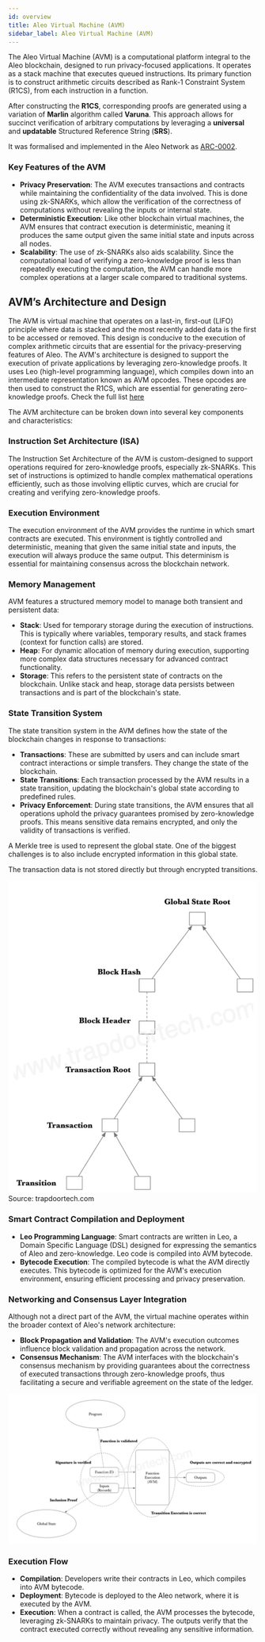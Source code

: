 ```yaml
---
id: overview
title: Aleo Virtual Machine (AVM)
sidebar_label: Aleo Virtual Machine (AVM)
---
```


The Aleo Virtual Machine (AVM) is a computational platform integral to the Aleo blockchain, designed to run privacy-focused applications. It operates as a stack machine that executes queued instructions. Its primary function is to construct arithmetic circuits described as Rank-1 Constraint System (R1CS), from each instruction in a function.

After constructing the **R1CS**, corresponding proofs are generated using a variation of **Marlin** algorithm called **Varuna**. This approach allows for succinct verification of arbitrary computations by leveraging a **universal** and **updatable** Structured Reference String (**SRS**).

It was formalised and implemented in the Aleo Network as [ARC-0002](https://github.com/AleoNet/ARCs/tree/master/arc-0002).

### **Key Features of the AVM**

- **Privacy Preservation**: The AVM executes transactions and contracts while maintaining the confidentiality of the data involved. This is done using zk-SNARKs, which allow the verification of the correctness of computations without revealing the inputs or internal state.
- **Deterministic Execution**: Like other blockchain virtual machines, the AVM ensures that contract execution is deterministic, meaning it produces the same output given the same initial state and inputs across all nodes.
- **Scalability**: The use of zk-SNARKs also aids scalability. Since the computational load of verifying a zero-knowledge proof is less than repeatedly executing the computation, the AVM can handle more complex operations at a larger scale compared to traditional systems.

## **AVM’s Architecture and Design**

The AVM is virtual machine that operates on a last-in, first-out (LIFO) principle where data is stacked and the most recently added data is the first to be accessed or removed. This design is conducive to the execution of complex arithmetic circuits that are essential for the privacy-preserving features of Aleo. The AVM's architecture is designed to support the execution of private applications by leveraging zero-knowledge proofs. It uses Leo (high-level programming language), which compiles down into an intermediate representation known as AVM opcodes. These opcodes are then used to construct the R1CS, which are essential for generating zero-knowledge proofs. Check the full list [here](../../../guides/aleo/04_opcodes.md)

The AVM architecture can be broken down into several key components and characteristics:

### **Instruction Set Architecture (ISA)**

The Instruction Set Architecture of the AVM is custom-designed to support operations required for zero-knowledge proofs, especially zk-SNARKs. This set of instructions is optimized to handle complex mathematical operations efficiently, such as those involving elliptic curves, which are crucial for creating and verifying zero-knowledge proofs.

### **Execution Environment**

The execution environment of the AVM provides the runtime in which smart contracts are executed. This environment is tightly controlled and deterministic, meaning that given the same initial state and inputs, the execution will always produce the same output. This determinism is essential for maintaining consensus across the blockchain network.

### **Memory Management**

AVM features a structured memory model to manage both transient and persistent data:

- **Stack**: Used for temporary storage during the execution of instructions. This is typically where variables, temporary results, and stack frames (context for function calls) are stored.
- **Heap**: For dynamic allocation of memory during execution, supporting more complex data structures necessary for advanced contract functionality.
- **Storage**: This refers to the persistent state of contracts on the blockchain. Unlike stack and heap, storage data persists between transactions and is part of the blockchain's state.

### **State Transition System**

The state transition system in the AVM defines how the state of the blockchain changes in response to transactions:

- **Transactions**: These are submitted by users and can include smart contract interactions or simple transfers. They change the state of the blockchain.
- **State Transitions**: Each transaction processed by the AVM results in a state transition, updating the blockchain's global state according to predefined rules.
- **Privacy Enforcement**: During state transitions, the AVM ensures that all operations uphold the privacy guarantees promised by zero-knowledge proofs. This means sensitive data remains encrypted, and only the validity of transactions is verified.

A Merkle tree is used to represent the global state. One of the biggest challenges is to also include encrypted information in this global state.

The transaction data is not stored directly but through encrypted transitions.

![AVS Global State](./images/avs_global_state.png)
Source: trapdoortech.com

### **Smart Contract Compilation and Deployment**

- **Leo Programming Language**: Smart contracts are written in Leo, a Domain Specific Language (DSL) designed for expressing the semantics of Aleo and zero-knowledge. Leo code is compiled into AVM bytecode.
- **Bytecode Execution**: The compiled bytecode is what the AVM directly executes. This bytecode is optimized for the AVM's execution environment, ensuring efficient processing and privacy preservation.

### **Networking and Consensus Layer Integration**

Although not a direct part of the AVM, the virtual machine operates within the broader context of Aleo's network architecture:

- **Block Propagation and Validation**: The AVM's execution outcomes influence block validation and propagation across the network.
- **Consensus Mechanism**: The AVM interfaces with the blockchain's consensus mechanism by providing guarantees about the correctness of executed transactions through zero-knowledge proofs, thus facilitating a secure and verifiable agreement on the state of the ledger.

![AVM Execution Flow](./images/avm_execution_flow_overview.png)

### **Execution Flow**

- **Compilation**: Developers write their contracts in Leo, which compiles into AVM bytecode.
- **Deployment**: Bytecode is deployed to the Aleo network, where it is executed by the AVM.
- **Execution**: When a contract is called, the AVM processes the bytecode, leveraging zk-SNARKs to maintain privacy. The outputs verify that the contract executed correctly without revealing any sensitive information.
